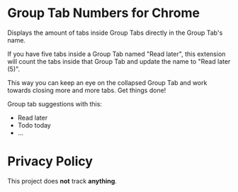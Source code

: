 # Group Tab Numbers for Chrome

Displays the amount of tabs inside Group Tabs directly in the Group Tab's name.

If you have five tabs inside a Group Tab named "Read later", this extension will count the tabs inside that Group Tab and update the name to "Read later (5)".

This way you can keep an eye on the collapsed Group Tab and work towards closing more and more tabs. Get things done!

Group tab suggestions with this:
- Read later
- Todo today
- ...

# Privacy Policy

This project does **not** track **anything**.